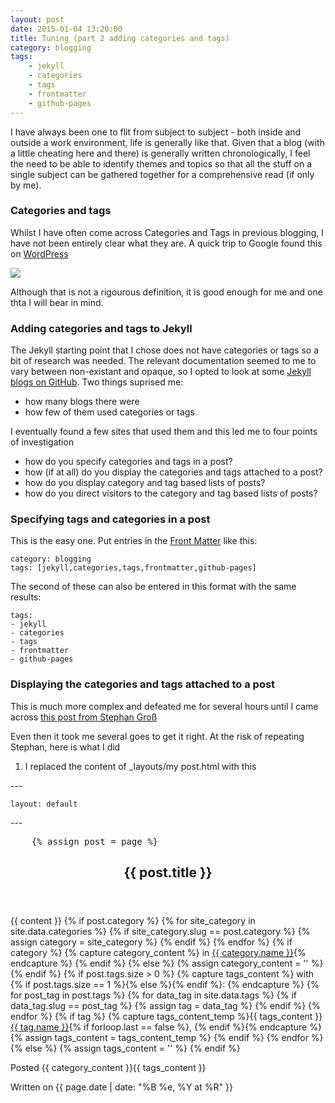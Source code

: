 ```yaml
---
layout: post
date: 2015-01-04 13:20:00
title: Tuning (part 2 adding categories and tags)
category: blogging
tags: 
    - jekyll
    - categories
    - tags
    - frontmatter
    - github-pages
---
```

I have always been one to flit from subject to subject - both inside and outside a work environment, life is generally like that. Given that a blog (with a little cheating here and there) is generally written chronologically, I feel the need to be able to identify themes and topics so that all the stuff on a single subject can be gathered together for a comprehensive read (if only by me).

### Categories and tags
Whilst I have often come across Categories and Tags in previous blogging, I have not been entirely clear what they are.  A quick trip to Google found this on [WordPress](http://en.support.wordpress.com/posts/categories-vs-tags/)

<img src='http://en.support.files.wordpress.com/2010/10/categories-versus-tags.png?w=460&h=189' />

Although that is not a rigourous definition, it is good enough for me and one thta I will bear in mind.

### Adding categories and tags to Jekyll
The Jekyll starting point that I chose does not have categories or tags so a bit of research was needed.  The relevant documentation seemed to me to vary between non-existant and opaque, so I opted to look at some [Jekyll blogs on GitHub](https://github.com/jekyll/jekyll/wiki/sites).   Two things suprised me:

- how many blogs there were
- how few of them used categories or tags

I eventually found a few sites that used them and this led me to four points of investigation

- how do you specify categories and tags in a post?
- how (if at all) do you display the categories and tags attached to a post?
- how do you display category and tag based lists of posts?
- how do you direct visitors to the category and tag based lists of posts?

### Specifying tags and categories in a post
This is the easy one.  Put entries in the [Front Matter](http://jekyllrb.com/docs/frontmatter/) like this:
    
    category: blogging
    tags: [jekyll,categories,tags,frontmatter,github-pages]
    
The second of these can also be entered in this format with the same results:

    tags: 
    - jekyll
    - categories
    - tags
    - frontmatter
    - github-pages

### Displaying the categories and tags attached to a post
This is much more complex and defeated me for several hours until I came across [this post from Stephan Groß](http://www.minddust.com/post/tags-and-categories-on-github-pages/)

Even then it took me several goes to get it right.  At the risk of repeating Stephan, here is what I did

1. I replaced the content of _layouts/my post.html with this
 

<div class="falseCode">&#x002d;--</div>

    layout: default
    
<div class="falseCode">&#x002d;--</div>
<div class="falseCode"><pre>    &#x007b;% assign post = page %&#x007d;</div>
    <article>
    <header id="post-header">
        <h1 id="post-title">{{ post.title }}</h1>
        <h4 id="post-subtitle"><time datetime="{{ post.date | date_to_xmlschema }}"></time></h4>
    </header>
    <div id="post-content">
        {{ content }}
        {% if post.category %}
            {% for site_category in site.data.categories %}
                {% if site_category.slug == post.category %}
                    {% assign category = site_category %}
                {% endif %}
            {% endfor %}
            {% if category %}
                {% capture category_content %} in <span class="label" style="background-color:{{ category.color }}"><a href="/blog/category/{{ category.slug }}/">{{ category.name }}</a></span>{% endcapture %}
            {% endif %}
        {% else %}
            {% assign category_content = '' %}
        {% endif %}
        {% if post.tags.size > 0 %}
            {% capture tags_content %} with {% if post.tags.size == 1 %}<i class="fa fa-tag"></i>{% else %}<i class="fa fa-tags"></i>{% endif %}: {% endcapture %}
            {% for post_tag in post.tags %}
                {% for data_tag in site.data.tags %}
                    {% if data_tag.slug == post_tag %}
                        {% assign tag = data_tag %}
                    {% endif %}
                {% endfor %}
                {% if tag %}
                    {% capture tags_content_temp %}{{ tags_content }}<a href="/blog/tag/{{ tag.slug }}/">{{ tag.name }}</a>{% if forloop.last == false %}, {% endif %}{% endcapture %}
                    {% assign tags_content = tags_content_temp %}
                {% endif %}
            {% endfor %}
        {% else %}
            {% assign tags_content = '' %}
        {% endif %}
        <p id="post-meta">Posted {{ category_content }}{{ tags_content }}</p>
        <div class="date">
            Written on {{ page.date | date: "%B %e, %Y at %R" }}
        </div>
    </div>
    </article>
</div>
